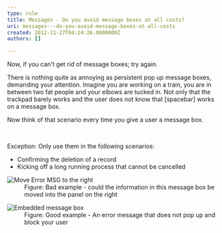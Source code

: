 ```yaml
---
type: rule
title: Messages - Do you avoid message boxes at all costs?
uri: messages---do-you-avoid-message-boxes-at-all-costs
created: 2012-11-27T04:24:26.0000000Z
authors: []

---
```




<span class='intro'> <p>Now, if you can't get rid of message boxes; try again.</p>
<p>There is nothing quite as annoying as persistent pop up message boxes, demanding your attention. Imagine you are working on a train, you are in between two fat people and your elbows are tucked in. Not only that the trackpad barely works and the user does not know that [spacebar] works on a message box.</p>
<p>Now think of that scenario every time you give a user a message box.</p> </span>

​<div>Exception&#58; Only use them in the following scenarios&#58;</div>
<ul><li>Confirming the deletion of a record</li>
<li>Kicking off a long running process that cannot be cancelled</li></ul>
<dl class="badImage"><dt><img alt="Move Error MSG to the right " src="http&#58;//www.ssw.com.au/ssw/Standards/Rules/Images/MoveErrorMSG.jpg" /></dt>
<dd>Figure&#58; Bad example - could the information in this message box be moved into the panel on the right</dd></dl>
<dl class="goodImage"><dt><img alt="Embedded message box" src="http&#58;//www.ssw.com.au/ssw/Standards/Rules/Images/oneplacemailerror.png" /></dt>
<dd>Figure&#58; Good example - An error message that does not pop up and block your user</dd></dl>



